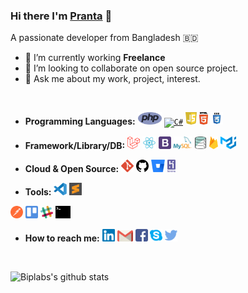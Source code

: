 <!--
**sahapranta/sahapranta** is a ✨ _special_ ✨ repository because its `README.md` (this file) appears on your GitHub profile.

Here are some ideas to get you started:

- 🔭 I’m currently working on ...
- 🌱 I’m currently learning ...
- 👯 I’m looking to collaborate on ...
- 🤔 I’m looking for help with ...
- 💬 Ask me about ...
- 📫 How to reach me: ...
- 😄 Pronouns: ...
- ⚡ Fun fact: ...
-->

### Hi there I'm [Pranta](https://sahapranta.github.io/) 👋
A passionate developer from Bangladesh 🇧🇩
- 💼 I’m currently working **Freelance**
- 👯 I’m looking to collaborate on open source project.
- 💬 Ask me about my work, project, interest.

<code><br></code>

- **Programming Languages:** <code><a href=""><img height="20" style="max-width:100%;" src="https://github.com/sahapranta/sahapranta/blob/main/assets/php.svg" alt="PHP"></a></code>
 <code><a href=""><img height="20" style="max-width:100%;" src="https://github.com/sahapranta/sahapranta/blob/main/assets/c%23.svg" alt="C#"></a></code>
 <code><a href=""><img height="20" style="max-width:100%;" src="https://github.com/sahapranta/sahapranta/blob/main/assets/javascript.svg" alt="JavaScript"></a></code>
 <code><a href=""><img height="20" style="max-width:100%;" src="https://github.com/sahapranta/sahapranta/blob/main/assets/html5.svg" alt="HTML"></a></code>
 <code><a href=""><img height="20" style="max-width:100%;" src="https://github.com/sahapranta/sahapranta/blob/main/assets/css3.svg" alt="CSS"></a></code>

- **Framework/Library/DB:**
<code><a href=""><img height="20" style="max-width:100%;" src="https://github.com/sahapranta/sahapranta/blob/main/assets/laravel.svg" alt="Laravel"></a></code>
<code><a href=""><img height="20" style="max-width:100%;" src="https://github.com/sahapranta/sahapranta/blob/main/assets/react.svg" alt="React"></a></code>
<code><a href=""><img height="20" style="max-width:100%;" src="https://github.com/sahapranta/sahapranta/blob/main/assets/bootstrap.svg" alt="Bootstrap"></a></code>
<code><a href=""><img height="20" style="max-width:100%;" src="https://github.com/sahapranta/sahapranta/blob/main/assets/mysql.svg" alt="MySql"></a></code>
<code><a href=""><img height="20" style="max-width:100%;" src="https://github.com/sahapranta/sahapranta/blob/main/assets/database.svg" alt="Database"></a></code>
<code><a href=""><img height="20" style="max-width:100%;" src="https://github.com/sahapranta/sahapranta/blob/main/assets/firebase.svg" alt="Firebase"></a></code>
<code><a href=""><img height="20" style="max-width:100%;" src="https://github.com/sahapranta/sahapranta/blob/main/assets/material-ui.svg" alt="Material UI"></a></code>

- **Cloud & Open Source:**  <code><a href=""><img height="20" style="max-width:100%;" src="https://github.com/sahapranta/sahapranta/blob/main/assets/git.svg" alt="GitHub"></a></code>
  <code><a href=""><img height="20" style="max-width:100%;" src="https://github.com/sahapranta/sahapranta/blob/main/assets/github.svg" alt="GitHub"></a></code>
  <code><a href=""><img height="20" style="max-width:100%;" src="https://github.com/sahapranta/sahapranta/blob/main/assets/bitbucket.svg" alt="Bitbucket"></a></code>
<code><a href=""><img height="20" style="max-width:100%;" src="https://github.com/sahapranta/sahapranta/blob/main/assets/heroku.svg" alt="Heroku"></a></code>

- **Tools:**
 <code><a href=""><img height="20" style="max-width:100%;" src="https://github.com/sahapranta/sahapranta/blob/main/assets/vscode.svg" alt="Visual Studio Code
"></a></code>
 <code><a href=""><img height="20" style="max-width:100%;" src="https://github.com/sahapranta/sahapranta/blob/main/assets/sublime-text.svg" alt="Sublime Text
"></a></code>

 <code><a href=""><img height="20" style="max-width:100%;" src="https://github.com/sahapranta/sahapranta/blob/main/assets/postman.svg" alt="Postman
"></a></code>
 <code><a href=""><img height="20" style="max-width:100%;" src="https://github.com/sahapranta/sahapranta/blob/main/assets/trello.svg" alt="Trello
"></a></code>
   <code><a href=""><img height="20" style="max-width:100%;" src="https://github.com/sahapranta/sahapranta/blob/main/assets/slack.svg" alt="Slack"></a></code>
   <code><a href=""><img height="20" style="max-width:100%;" src="https://github.com/sahapranta/sahapranta/blob/main/assets/terminal.svg" alt="Terminal"></a></code>

- **How to reach me:**  <code><a href="https://www.linkedin.com/in/sahapranta"><img height="20" style="max-width:100%;" src="https://github.com/sahapranta/sahapranta/blob/main/assets/linkedin.svg" alt="Linkedin"></a></code>
    <code><a href="mailto:pranta1204@gmail.com"><img height="18" style="max-width:100%;" src="https://github.com/sahapranta/sahapranta/blob/main/assets/gmail.svg" alt="Gmail"></a></code>
    <code><a href="https://www.facebook.com/pmdjps"><img height="20" style="max-width:100%;" src="https://github.com/sahapranta/sahapranta/blob/main/assets/facebook.svg" alt="Facebook"></a></code>
    <code><a href="https://join.skype.com/invite/rAQwT4L4iLoE"><img height="20" style="max-width:100%;" src="https://github.com/sahapranta/sahapranta/blob/main/assets/skype.svg" alt="Skype"></a></code>
    <code><a href="https://twitter.com/04prantasaha"><img height="20" style="max-width:100%;" src="https://github.com/sahapranta/sahapranta/blob/main/assets/twitter.svg" alt="Twitter"></a></code>

<code><br></code>

![Biplabs's github stats](https://github-readme-stats.vercel.app/api?username=sahapranta&show_icons=true)
